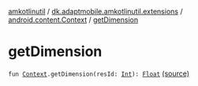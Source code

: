 [amkotlinutil](../../index.md) / [dk.adaptmobile.amkotlinutil.extensions](../index.md) / [android.content.Context](index.md) / [getDimension](./get-dimension.md)

# getDimension

`fun `[`Context`](https://developer.android.com/reference/android/content/Context.html)`.getDimension(resId: `[`Int`](https://kotlinlang.org/api/latest/jvm/stdlib/kotlin/-int/index.html)`): `[`Float`](https://kotlinlang.org/api/latest/jvm/stdlib/kotlin/-float/index.html) [(source)](https://github.com/adaptmobile-organization/amkotlinutil/tree/master/amkotlinutil/src/main/java/dk/adaptmobile/amkotlinutil/extensions/ContextExtensions.kt#L54)